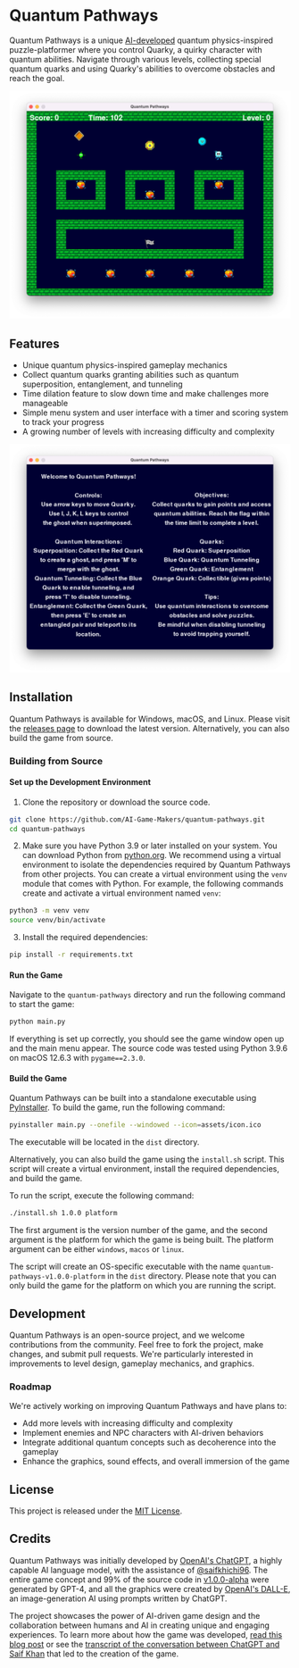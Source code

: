 # Quantum Pathways

Quantum Pathways is a unique [AI-developed](#credits) quantum physics-inspired puzzle-platformer where you control Quarky, a quirky character with quantum abilities. Navigate through various levels, collecting special quantum quarks and using Quarky's abilities to overcome obstacles and reach the goal.

![Quantum Pathways Screenshot](screenshots/screenshot-1.png)

## Features

- Unique quantum physics-inspired gameplay mechanics
- Collect quantum quarks granting abilities such as quantum superposition, entanglement, and tunneling
- Time dilation feature to slow down time and make challenges more manageable
- Simple menu system and user interface with a timer and scoring system to track your progress
- A growing number of levels with increasing difficulty and complexity

![Quantum Pathways Gameplay](screenshots/screenshot-2.png)

## Installation

Quantum Pathways is available for Windows, macOS, and Linux. Please visit the [releases page](releases) to download the latest version. Alternatively, you can also build the game from source.

### Building from Source

#### Set up the Development Environment

1. Clone the repository or download the source code.

```bash
git clone https://github.com/AI-Game-Makers/quantum-pathways.git
cd quantum-pathways
```

2. Make sure you have Python 3.9 or later installed on your system. You can download Python from [python.org](https://www.python.org/downloads/). We recommend using a virtual environment to isolate the dependencies required by Quantum Pathways from other projects. You can create a virtual environment using the `venv` module that comes with Python. For example, the following commands create and activate a virtual environment named `venv`:

```bash
python3 -m venv venv
source venv/bin/activate
```

3. Install the required dependencies:
```bash
pip install -r requirements.txt
```

#### Run the Game

Navigate to the `quantum-pathways` directory and run the following command to start the game:

```bash
python main.py
```

If everything is set up correctly, you should see the game window open up and the main menu appear. The source code was tested using Python 3.9.6 on macOS 12.6.3 with `pygame==2.3.0`.

#### Build the Game

Quantum Pathways can be built into a standalone executable using [PyInstaller](https://www.pyinstaller.org/). To build the game, run the following command:

```bash
pyinstaller main.py --onefile --windowed --icon=assets/icon.ico
```

The executable will be located in the `dist` directory.

Alternatively, you can also build the game using the `install.sh` script. This script will create a virtual environment, install the required dependencies, and build the game.

To run the script, execute the following command:

```bash
./install.sh 1.0.0 platform
```

The first argument is the version number of the game, and the second argument is the platform for which the game is being built. The platform argument can be either `windows`, `macos` or `linux`.

The script will create an OS-specific executable with the name `quantum-pathways-v1.0.0-platform` in the `dist` directory. Please note that you can only build the game for the platform on which you are running the script.

## Development

Quantum Pathways is an open-source project, and we welcome contributions from the community. Feel free to fork the project, make changes, and submit pull requests. We're particularly interested in improvements to level design, gameplay mechanics, and graphics.

### Roadmap

We're actively working on improving Quantum Pathways and have plans to:

- Add more levels with increasing difficulty and complexity
- Implement enemies and NPC characters with AI-driven behaviors
- Integrate additional quantum concepts such as decoherence into the gameplay
- Enhance the graphics, sound effects, and overall immersion of the game

## License

This project is released under the [MIT License](LICENSE).

## Credits

Quantum Pathways was initially developed by [OpenAI's ChatGPT](https://openai.com/product/gpt-4), a highly capable AI language model, with the assistance of [@saifkhichi96](https://github.com/saifkhichi96). The entire game concept and 99% of the source code in [v1.0.0-alpha](release/v1.0.0-alpha) were generated by GPT-4, and all the graphics were created by [OpenAI's DALL-E](https://openai.com/product/dall-e-2), an image-generation AI using prompts written by ChatGPT.

The project showcases the power of AI-driven game design and the collaboration between humans and AI in creating unique and engaging experiences. To learn more about how the game was developed, [read this blog post](https://saifkhichi.com/blog/quantum-pathways/) or see the [transcript of the conversation between ChatGPT and Saif Khan](conversation.md) that led to the creation of the game.
